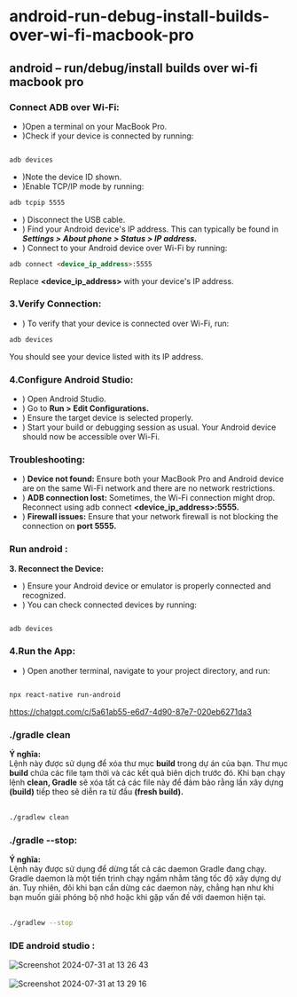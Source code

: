 # android-run-debug-install-builds-over-wi-fi-macbook-pro
## android – run/debug/install builds over wi-fi macbook pro

### Connect ADB over Wi-Fi:

+ )Open a terminal on your MacBook Pro.
+ )Check if your device is connected by running:

```markdown

adb devices

```

+ )Note the device ID shown.
+ )Enable TCP/IP mode by running:
  
```markdown
adb tcpip 5555
```

+ ) Disconnect the USB cable.
+ ) Find your Android device's IP address. This can typically be found in ***Settings > About phone > Status > IP address.***
+ ) Connect to your Android device over Wi-Fi by running:
```markdown
adb connect <device_ip_address>:5555

```
Replace **<device_ip_address>** with your device's IP address.
### 3.Verify Connection:

+ ) To verify that your device is connected over Wi-Fi, run:
```markdown
adb devices

```
You should see your device listed with its IP address.

### 4.Configure Android Studio:
+ ) Open Android Studio.
+ ) Go to **Run > Edit Configurations.**
+ ) Ensure the target device is selected properly.
+ ) Start your build or debugging session as usual. Your Android device should now be accessible over Wi-Fi.


### Troubleshooting:

+ ) **Device not found:** Ensure both your MacBook Pro and Android device are on the same Wi-Fi network and there are no network restrictions.
+ ) **ADB connection lost:** Sometimes, the Wi-Fi connection might drop. Reconnect using adb connect **<device_ip_address>:5555.**
+ ) **Firewall issues:** Ensure that your network firewall is not blocking the connection on **port 5555.**


### Run android : 

**3. Reconnect the Device:**
+ ) Ensure your Android device or emulator is properly connected and recognized.
+ ) You can check connected devices by running:

```markdown

adb devices

```

### 4.Run the App:
+ ) Open another terminal, navigate to your project directory, and run:
```markdown

npx react-native run-android

```
https://chatgpt.com/c/5a61ab55-e6d7-4d90-87e7-020eb6271da3


### ./gradle clean 

**Ý nghĩa:** <br>
Lệnh này được sử dụng để xóa thư mục **build** trong dự án của bạn. Thư mục **build** chứa các file tạm thời và các kết quả biên dịch trước đó. Khi bạn chạy lệnh **clean, Gradle** sẽ xóa tất cả các file này để đảm bảo rằng lần xây dựng **(build)** tiếp theo sẽ diễn ra từ đầu **(fresh build).** <br><br>

```sh
./gradlew clean

```


###  ./gradle --stop:
**Ý nghĩa:** <br>
Lệnh này được sử dụng để dừng tất cả các daemon Gradle đang chạy. Gradle daemon là một tiến trình chạy ngầm nhằm tăng tốc độ xây dựng dự án. Tuy nhiên, đôi khi bạn cần dừng các daemon này, chẳng hạn như khi bạn muốn giải phóng bộ nhớ hoặc khi gặp vấn đề với daemon hiện tại. <br><br>

```sh
./gradlew --stop

```


### IDE android studio : 

![Screenshot 2024-07-31 at 13 26 43](https://github.com/user-attachments/assets/3a8fe290-4794-4079-86c2-a88daa14fdc2) <br><br>
![Screenshot 2024-07-31 at 13 29 16](https://github.com/user-attachments/assets/a41bafad-e56e-4cf1-9acb-2f6ab3b9a276) <br><br>




